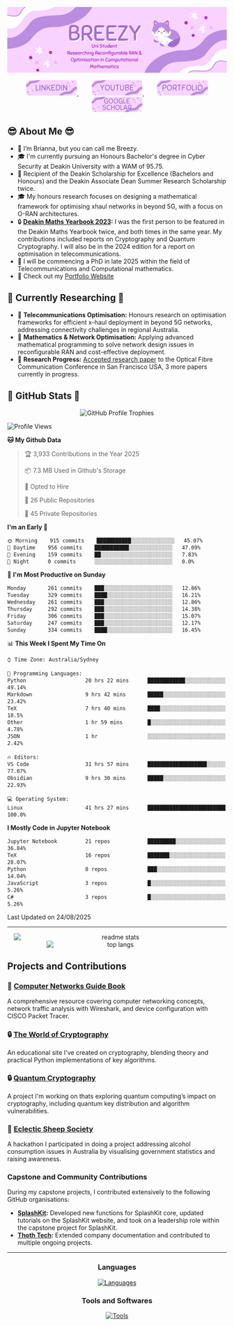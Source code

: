 ![Introduction Image](Figures/intro.png)

<div align="center">
  <a href="https://www.linkedin.com/in/brianna-laird/" target="_blank">
    <span style="margin: 0 15px;">
      <img src="Figures/linkedin.png" style="height: 35px;" alt="linkedin logo" />
    </span>
  </a>
  <a href="https://www.youtube.com/@Breezy-Codes/" target="_blank">
    <span style="margin: 0 15px;">
      <img src="Figures/youtube.png" style="height: 35px;" alt="youtube logo" />
    </span>
  </a>
  <a href="https://briannalaird.com/" target="_blank">
    <span style="margin: 0 15px;">
      <img src="Figures/portfolio.png" style="height: 35px;" alt="portfolio logo" />
    </span>
  </a>
  <a href="https://scholar.google.com/citations?user=exg3AzgAAAAJ&hl=en&oi=ao" target="_blank">
    <span style="margin: 0 15px;">
      <img src="Figures/scholar.png" style="height: 35px;" alt="other logo" />
    </span>
  </a>
</div>

## :sunglasses: About Me :sunglasses: 

- 👋 I’m Brianna, but you can call me Breezy.
- 🎓 I'm currently pursuing an Honours Bachelor's degree in Cyber Security at Deakin University with a WAM of 95.75.
- 📝 Recipient of the Deakin Scholarship for Excellence (Bachelors and Honours) and the Deakin Associate Dean Summer Research Scholarship twice.
- 🎓 My honours research focuses on designing a mathematical framework for optimising xhaul networks in beyond 5G, with a focus on O-RAN architectures.
- 🔒 **[Deakin Maths Yearbook 2023](https://nla.gov.au/nla.obj-3336557334/view):** I was the first person to be featured in the Deakin Maths Yearbook twice, and both times in the same year. My contributions included reports on Cryptography and Quantum Cryptography. I will also be in the 2024 edition for a report on optimisation in telecommunications.
- 🚀 I will be commencing a PhD in late 2025 within the field of Telecommunications and Computational mathematics.
- 📝 Check out my [Portfolio Website](https://briannalaird.com/)

## 📝 Currently Researching 📝

- 📝 **Telecommunications Optimisation:** Honours research on optimisation frameworks for efficient x-haul deployment in beyond 5G networks, addressing connectivity challenges in regional Australia.
- 📝 **Mathematics & Network Optimisation:** Applying advanced mathematical programming to solve network design issues in reconfigurable RAN and cost-effective deployment.
- 📝 **Research Progress:** [Accepted research paper](https://scholar.google.com/citations?view_op=view_citation&hl=en&user=exg3AzgAAAAJ&citation_for_view=exg3AzgAAAAJ:d1gkVwhDpl0C) to the Optical Fibre Communication Conference in San Francisco USA, 3 more papers currently in progress.

## 🚀 GitHub Stats 🚀

<div align="center">
    <img src="https://github-profile-trophy.vercel.app/?username=breezy-codes&theme=onedark&row=1" alt="GitHub Profile Trophies" style="max-width: 100%;" />
</div>

<!--START_SECTION:waka-->
![Profile Views](http://img.shields.io/badge/Profile%20Views-13-blue)

**🐱 My Github Data** 

> 🏆 3,933 Contributions in the Year 2025
 > 
> 📦 7.3 MB Used in Github's Storage 
 > 
> 💼 Opted to Hire
 > 
> 📜 26 Public Repositories 
 > 
> 🔑 45 Private Repositories  
 > 
**I'm an Early 🐤** 

```text
🌞 Morning    915 commits    ███████████░░░░░░░░░░░░░░   45.07% 
🌆 Daytime    956 commits    ███████████░░░░░░░░░░░░░░   47.09% 
🌃 Evening    159 commits    ██░░░░░░░░░░░░░░░░░░░░░░░   7.83% 
🌙 Night      0 commits      ░░░░░░░░░░░░░░░░░░░░░░░░░   0.0%

```
📅 **I'm Most Productive on Sunday** 

```text
Monday       261 commits    ███░░░░░░░░░░░░░░░░░░░░░░   12.86% 
Tuesday      329 commits    ████░░░░░░░░░░░░░░░░░░░░░   16.21% 
Wednesday    261 commits    ███░░░░░░░░░░░░░░░░░░░░░░   12.86% 
Thursday     292 commits    ███░░░░░░░░░░░░░░░░░░░░░░   14.38% 
Friday       306 commits    ███░░░░░░░░░░░░░░░░░░░░░░   15.07% 
Saturday     247 commits    ███░░░░░░░░░░░░░░░░░░░░░░   12.17% 
Sunday       334 commits    ████░░░░░░░░░░░░░░░░░░░░░   16.45%

```


📊 **This Week I Spent My Time On** 

```text
⌚︎ Time Zone: Australia/Sydney

💬 Programming Languages: 
Python                   20 hrs 22 mins      ████████████░░░░░░░░░░░░░   49.14% 
Markdown                 9 hrs 42 mins       █████░░░░░░░░░░░░░░░░░░░░   23.42% 
TeX                      7 hrs 40 mins       ████░░░░░░░░░░░░░░░░░░░░░   18.5% 
Other                    1 hr 59 mins        █░░░░░░░░░░░░░░░░░░░░░░░░   4.78% 
JSON                     1 hr                ░░░░░░░░░░░░░░░░░░░░░░░░░   2.42%

🔥 Editors: 
VS Code                  31 hrs 57 mins      ███████████████████░░░░░░   77.07% 
Obsidian                 9 hrs 30 mins       █████░░░░░░░░░░░░░░░░░░░░   22.93%

💻 Operating System: 
Linux                    41 hrs 27 mins      █████████████████████████   100.0%

```

**I Mostly Code in Jupyter Notebook** 

```text
Jupyter Notebook         21 repos            █████████░░░░░░░░░░░░░░░░   36.84% 
TeX                      16 repos            ███████░░░░░░░░░░░░░░░░░░   28.07% 
Python                   8 repos             ███░░░░░░░░░░░░░░░░░░░░░░   14.04% 
JavaScript               3 repos             █░░░░░░░░░░░░░░░░░░░░░░░░   5.26% 
C#                       3 repos             █░░░░░░░░░░░░░░░░░░░░░░░░   5.26%

```



 Last Updated on 24/08/2025
<!--END_SECTION:waka-->

---

<div align="center">
    <img width="475" align="center" style="display: inline-block; vertical-align: top;" src="https://github-readme-stats-hvpm.vercel.app/api?username=breezy-codes&count_private=true&show_icons=true&theme=material-palenight&rank_icon=github&border_radius=10" alt="readme stats" />
    <img width="325" align="center" style="display: inline-block; vertical-align: top;" src="https://github-readme-stats-hvpm.vercel.app/api/top-langs/?username=breezy-codes&&langs_count=12&layout=compact&count_private=true&theme=material-palenight&border_radius=10&size_weight=0.5&count_weight=0.5&hide=html" alt="top langs" />
</div>

## Projects and Contributions

### 📝 **[Computer Networks Guide Book](https://comp-networks.breezy-codes.com)**  
A comprehensive resource covering computer networking concepts, network traffic analysis with Wireshark, and device configuration with CISCO Packet Tracer.

### 🔒 **[The World of Cryptography](https://crypto.breezy-codes.com)**  
An educational site I've created on cryptography, blending theory and practical Python implementations of key algorithms.

### 🔒 **[Quantum Cryptography](https://quantum-crypto.breezy-codes.com)**  
A project I'm working on thats exploring quantum computing’s impact on cryptography, including quantum key distribution and algorithm vulnerabilities.

### 🚀 **[Eclectic Sheep Society](https://github.com/breezy-codes/Eclectic-Sheep-Society)**  
A hackathon I participated in doing a project addressing alcohol consumption issues in Australia by visualising government statistics and raising awareness.

### Capstone and Community Contributions

During my capstone projects, I contributed extensively to the following GitHub organisations:

- **[SplashKit](https://github.com/splashkit):** Developed new functions for SplashKit core, updated tutorials on the SplashKit website, and took on a leadership role within the capstone project for SplashKit.
- **[Thoth Tech](https://github.com/thoth-tech):** Extended company documentation and contributed to multiple ongoing projects.

---

<div align="center">
  <h3>Languages</h3>
  <a href="https://skillicons.dev">
    <img src="https://skillicons.dev/icons?i=md,py,cpp,cs,dotnet,latex,anaconda,js,java" alt="Languages"/>
  </a>
</div>


<div align="center">
    <h3>Tools and Softwares</h3>
    <a href="https://skillicons.dev">
      <img src="https://skillicons.dev/icons?i=git,eclipse,vscode,visualstudio,ai,raspberrypi,linux,ubuntu,arch" alt="Tools"/>
    </a>
</div>

